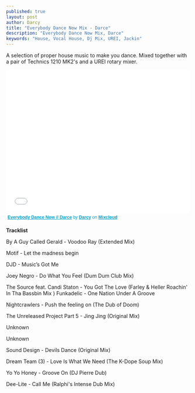 ```yaml
---
published: true
layout: post
author: Darcy
title: "Everybody Dance Now Mix - Darce"
description: "Everybody Dance Now Mix, Darce"
keywords: "House, Vocal House, Dj Mix, UREI, Jackin"
---
```


A selection of proper house music to make you dance. Mixed together with a pair of Technics 1210 MK2's and a UREI rotary mixer.

<iframe width="100%" height="390" src="//www.mixcloud.com/widget/iframe/?feed=http%3A%2F%2Fwww.mixcloud.com%2Fdarcy%2Feverybody-dance-now-darce%2F&embed_uuid=f425ac98-2293-4592-9842-80b60cc9ac93&stylecolor=&embed_type=widget_standard" frameborder="0"></iframe><div style="clear:both; height:3px; width:auto;"></div><p style="display:block; font-size:12px; font-family:Helvetica, Arial, sans-serif; margin:0; padding: 3px 4px; color:#02a0c7; width:auto;"><a href="http://www.mixcloud.com/darcy/everybody-dance-now-darce/?utm_source=widget&amp;utm_medium=web&amp;utm_campaign=base_links&amp;utm_term=resource_link" target="_blank" style="color:#02a0c7; font-weight:bold;">Everybody Dance Now // Darce</a><span> by </span><a href="http://www.mixcloud.com/darcy/?utm_source=widget&amp;utm_medium=web&amp;utm_campaign=base_links&amp;utm_term=profile_link" target="_blank" style="color:#02a0c7; font-weight:bold;">Darcy</a><span> on </span><a href="http://www.mixcloud.com/?utm_source=widget&utm_medium=web&utm_campaign=base_links&utm_term=homepage_link" target="_blank" style="color:#02a0c7; font-weight:bold;"> Mixcloud</a></p><div style="clear:both; height:3px;"></div>

**Tracklist**

By A Guy Called Gerald - Voodoo Ray (Extended Mix)

Motif - Let the madness begin

DJD - Music’s Got Me

Joey Negro - Do What You Feel (Dum Dum Club Mix)

The Source feat. Candi Staton - You Got The Love (Farley & Heller Roachin' In Tha Bassbin Mix
)
Funkadelic - One Nation Under A Groove

Nightcrawlers - Push the feeling on (The Dub of Doom)

The Unreleased Project Part 5 - Jing Jing (Original Mix)

Unknown

Unknown

Sound Design - Devils Dance (Original Mix)

Dream Team (3) - Love Is What We Need (The K-Dope Soup Mix)

Yo Yo Honey - Groove On (DJ Pierre Dub)

Dee-Lite - Call Me (Ralphi's Intense Dub Mix)
